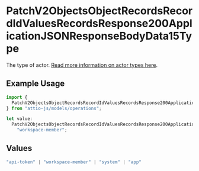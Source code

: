 # PatchV2ObjectsObjectRecordsRecordIdValuesRecordsResponse200ApplicationJSONResponseBodyData15Type

The type of actor. [Read more information on actor types here](/docs/actors).

## Example Usage

```typescript
import {
  PatchV2ObjectsObjectRecordsRecordIdValuesRecordsResponse200ApplicationJSONResponseBodyData15Type,
} from "attio-js/models/operations";

let value:
  PatchV2ObjectsObjectRecordsRecordIdValuesRecordsResponse200ApplicationJSONResponseBodyData15Type =
    "workspace-member";
```

## Values

```typescript
"api-token" | "workspace-member" | "system" | "app"
```